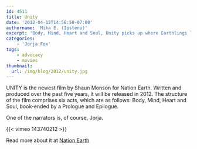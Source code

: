 ```yaml
---
id: 4511
title: Unity
date: '2012-04-12T14:58:50-07:00'
authorname: 'Mika E. (Ipstenu)'
excerpt: 'Body, Mind, Heart and Soul, Unity picks up where Earthlings left off, and Jorja narrates.'
categories:
    - 'Jorja Fox'
tags:
    - advocacy
    - movies
thumbnail:
  url: /img/blog/2012/unity.jpg
---
```


UNITY is the newest film by Shaun Monson for Nation Earth. Written and produced over the past five years, it will be released in 2012. The structure of the film comprises six acts, which are as follows: Body, Mind, Heart and Soul, book-ended by a Prologue and Epilogue.

One of the narrators is, of course, Jorja.

{{< vimeo 143740212 >}}

Read more about it at [Nation Earth](https://www.nationearth.com/unity)
